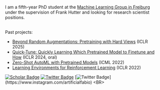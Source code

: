 I am a fifth-year PhD student at the [Machine Learning Group in Freiburg](http://ml.informatik.uni-freiburg.de/people/ferreira/index.html) under the supervision of Frank Hutter and looking for research scientist positions.<BR><BR>
  
Past projects: 
- [Beyond Random Augmentations: Pretraining with Hard Views](https://arxiv.org/abs/2310.03940) (ICLR 2025)
- [Quick-Tune: Quickly Learning Which Pretrained Model to Finetune and How](https://openreview.net/forum?id=tqh1zdXIra) (ICLR 2024, oral)
- [Zero-Shot AutoML with Pretrained Models](https://github.com/automl/zero-shot-automl-with-pretrained-models) (ICML 2022)
- [Learning Environments for Reinforcement Learning](https://github.com/automl/learning_environments) (ICLR 2022)

[![Scholar Badge](https://img.shields.io/badge/-Scholar-4285F4?style=for-the-badge&labelColor=4285F4&logo=google-scholar&logoColor=white&link=https://scholar.google.com/citations?user=LFtEAeYAAAAJ&hl=en)](https://scholar.google.com/citations?user=LFtEAeYAAAAJ&hl=en)
[![Twitter Badge](https://img.shields.io/badge/-Twitter-1DA1F2?style=for-the-badge&labelColor=1DA1F2&logo=twitter&logoColor=white&link=https://twitter.com/FerreiraFabioDE)](https://twitter.com/artificialfabio)
[![Twitter Badge](https://img.shields.io/badge/Instagram-E4405F?style=for-the-badge&logo=instagram&logoColor=white&link=https://twitter.com/FerreiraFabioDE](https://www.instagram.com/artificialfabio))](https://www.instagram.com/artificialfabio)
<BR>
